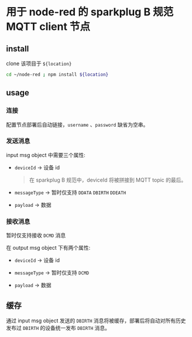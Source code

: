 # 用于 node-red 的 sparkplug B 规范 MQTT client 节点

## install

clone 该项目于 `${location}`

```sh
cd ~/node-red ; npm install ${location}
```

## usage

### 连接

配置节点部署后自动链接，`username` 、`password` 缺省为空串。

### 发送消息

input msg object 中需要三个属性:

- `deviceId` -> 设备 id
  > 在 sparkplug B 规范中，deviceId 将被拼接到 MQTT topic 的最后。
  
- `messageType` -> 暂时仅支持 `DDATA` `DBIRTH` `DDEATH`

- `payload` -> 数据

### 接收消息

暂时仅支持接收 `DCMD` 消息

在 output msg object 下有两个属性:

- `deviceId` -> 设备 id

- `messageType` -> 暂时仅支持 `DCMD`

- `payload` -> 数据

## 缓存

通过 input msg object 发送的 `DBIRTH` 消息将被缓存，部署后将自动对所有历史发布过 `DBIRTH` 的设备统一发布 `DBIRTH` 消息。
